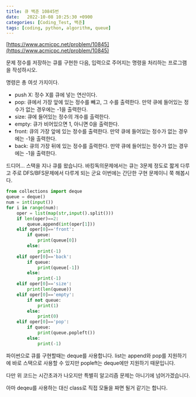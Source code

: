 ```yaml
---
title: 큐 백준 10845번
date:   2022-10-08 10:25:30 +0900
categories: [Coding_Test, 백준]
tags: [coding, python, algorithm, queue]
---
```


[https://www.acmicpc.net/problem/10845](https://www.acmicpc.net/problem/10845)

문제
정수를 저장하는 큐를 구현한 다음, 입력으로 주어지는 명령을 처리하는 프로그램을 작성하시오.  

명령은 총 여섯 가지이다.  

* push X: 정수 X를 큐에 넣는 연산이다.  
* pop: 큐에서 가장 앞에 있는 정수를 빼고, 그 수를 출력한다. 만약 큐에 들어있는 정수가 없는 경우에는 -1을 출력한다.  
* size: 큐에 들어있는 정수의 개수를 출력한다.  
* empty: 큐가 비어있으면 1, 아니면 0을 출력한다.  
* front: 큐의 가장 앞에 있는 정수를 출력한다. 만약 큐에 들어있는 정수가 없는 경우에는 -1을 출력한다.  
* back: 큐의 가장 뒤에 있는 정수를 출력한다. 만약 큐에 들어있는 정수가 없는 경우에는 -1을 출력한다.  

드디어... 스택을 지나 큐를 왔습니다. 바킹독의문제에서는 큐는 3문제 정도로 짧게 다루고 주로 DFS/BFS문제에서 다루게 되는 군요 이번에는 간단한 구현 문제이니 쭉 해봅시다.  

```py
from collections import deque
queue = deque()
num = int(input())
for i in range(num):
    oper = list(map(str,input().split()))
    if len(oper)==2:
        queue.append(int(oper[1]))
    elif oper[0]=='front':
        if queue:
            print(queue[0])
        else:
            print(-1)
    elif oper[0]=='back':
        if queue:
            print(queue[-1])
        else:
            print(-1)
    elif oper[0]=='size':
        print(len(queue))
    elif oper[0]=='empty':
        if not queue:
            print(1)
        else:
            print(0)
    elif oper[0]=='pop':
        if queue:
            print(queue.popleft())
        else:
            print(-1)
```

파이썬으로 큐를 구현할때는 deque를 사용합니다. list는 append와 pop를 지원하기에 바로 스택으로 사용할 수 있지만 popleft는 deque에만 지원하기 때문입니다.

다만 위 코드는 시간초과가 나오지만 특별히 알고리즘 문제는 아니기에 넘어가겠습니다.

아마 deqeu를 사용하는 대신 class로 직접 모듈을 짜면 될거 같기는 합니다.